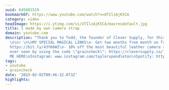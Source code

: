 ```yaml
---
uuid: 645601519
bookmarkOf: https://www.youtube.com/watch?v=UTIlzAjK5CA
category: video
headImage: https://i.ytimg.com/vi/UTIlzAjK5CA/maxresdefault.jpg
title: I made my own camera strap
domain: youtube.com
description: "Thank you to Todd, the founder of Clever Supply, for this amazing opportunity!
  \n\n⚡️ \n\nMY SPECIAL MAGICAL LINKS\n- Get two months free month on Track Club:
  https://bit.ly/43Y66WI\n- 10% off the most beautiful leather camera straps you've
  ever seen by using the code \"graincheck\": https://cleversupply.co/?ref=e9qlo\n\nFOLLOW
  ME HERE\nInstagram: www.instagram.com/taylorxpendleton\nSpotify: https://open.spotify.com/user/eythq7kkhoydl18v0gram75jd?si=21c4babd00a14fd7"
tags:
- youtube
- graincheck
date: '2023-02-02T09:46:32.073Z'
highlights:
---
```



